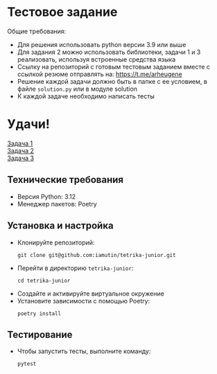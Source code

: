 # Тестовое задание  
Общие требования:
- Для решения использовать python версии 3.9 или выше
- Для задания 2 можно использовать библиотеки, задачи 1 и 3 реализовать, используя встроенные средства языка
- Ссылку на репозиторий с готовым тестовым заданием вместе с ссылкой резюме отправлять на: https://t.me/arheugene
- Решение каждой задачи должно быть в папке с ее условием, в файле `solution.py` или в модуле solution 
- К каждой задаче необходимо написать тесты  
# Удачи!

[Задача 1](https://github.com/iamutin/tetrika-junior/blob/master/task1/task1.md)   
[Задача 2](https://github.com/iamutin/tetrika-junior/blob/master/task2/task2.md)  
[Задача 3](https://github.com/iamutin/tetrika-junior/blob/master/task3/task3.md)

## Технические требования
- Версия Python: 3.12
- Менеджер пакетов: Poetry


## Установка и настройка
- Клонируйте репозиторий:
    ```shell
    git clone git@github.com:iamutin/tetrika-junior.git
    ```
- Перейти в директорию `tetrika-junior`:
    ```shell
    cd tetrika-junior
    ```
- Создайте и активируйте виртуальное окружение
- Установите зависимости с помощью Poetry:
    ```shell
    poetry install
    ```
  
## Тестирование
- Чтобы запустить тесты, выполните команду:
  ```shell
  pytest
  ```